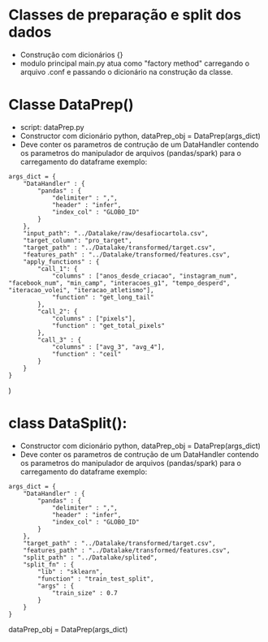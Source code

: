 # Classes de preparação e split dos dados
- Construção com dicionários {}
- modulo principal main.py atua como "factory method" carregando o arquivo .conf e passando o dicionário na construção da classe.

# Classe DataPrep()
- script: dataPrep.py
- Constructor com dicionário python, dataPrep_obj = DataPrep(args_dict)
- Deve conter os parametros de contrução de um DataHandler contendo os parametros do manipulador de arquivos (pandas/spark) para o carregamento do dataframe
exemplo:
```
args_dict = {
    "DataHandler" : {
        "pandas" : {
            "delimiter" : ",",
            "header" : "infer",
            "index_col" : "GLOBO_ID"
        }
    },
    "input_path": "../Datalake/raw/desafiocartola.csv",
    "target_column": "pro_target",
    "target_path" : "../Datalake/transformed/target.csv",
    "features_path" : "../Datalake/transformed/features.csv",
    "apply_functions" : {
        "call_1": {
            "columns" : ["anos_desde_criacao", "instagram_num", "facebook_num", "min_camp", "interacoes_g1", "tempo_desperd", "iteracao_volei", "iteracao_atletismo"],
            "function" : "get_long_tail"
        },
        "call_2": {
            "columns" : ["pixels"],
            "function" : "get_total_pixels"
        },
        "call_3" : {
            "columns" : ["avg_3", "avg_4"],
            "function" : "ceil"
        }
    }
}
```
)

# class DataSplit():
- Constructor com dicionário python, dataPrep_obj = DataPrep(args_dict)
- Deve conter os parametros de contrução de um DataHandler contendo os parametros do manipulador de arquivos (pandas/spark) para o carregamento do dataframe
exemplo:
```
args_dict = {
    "DataHandler" : {
        "pandas" : {
            "delimiter" : ",",
            "header" : "infer",
            "index_col" : "GLOBO_ID"
        }
    },
    "target_path" : "../Datalake/transformed/target.csv",
    "features_path" : "../Datalake/transformed/features.csv",
    "split_path" : "../Datalake/splited",
    "split_fn" : {
        "lib" : "sklearn",
        "function" : "train_test_split",
        "args" : {
            "train_size" : 0.7
        }
    }
}
```
dataPrep_obj = DataPrep(args_dict)